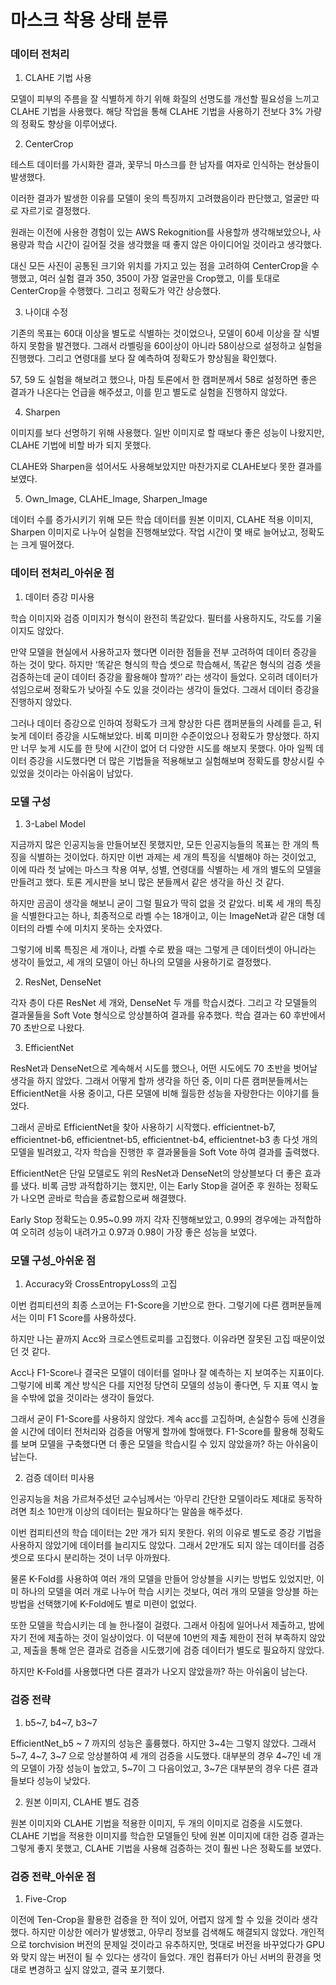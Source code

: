 # 마스크 착용 상태 분류

  
### 데이터 전처리

  
1. CLAHE 기법 사용

 모델이 피부의 주름을 잘 식별하게 하기 위해 화질의 선명도를 개선할 필요성을 느끼고 CLAHE 기법을 사용했다. 해당 작업을 통해 CLAHE 기법을 사용하기 전보다 3% 가량의 정확도 향상을 이루어냈다.

  
2. CenterCrop

 테스트 데이터를 가시화한 결과, 꽃무늬 마스크를 한 남자를 여자로 인식하는 현상들이 발생했다.

 이러한 결과가 발생한 이유를 모델이 옷의 특징까지 고려했음이라 판단했고, 얼굴만 따로 자르기로 결정했다.
 
 원래는 이전에 사용한 경험이 있는 AWS Rekognition를 사용할까 생각해보았으나, 사용량과 학습 시간이 길어질 것을 생각했을 때 좋지 않은 아이디어일 것이라고 생각했다.
 
 대신 모든 사진이 공통된 크기와 위치를 가지고 있는 점을 고려하여 CenterCrop을 수행했고, 여러 실험 결과 350, 350이 가장 얼굴만을 Crop했고, 이를 토대로 CenterCrop을 수행했다. 그리고 정확도가 약간 상승했다.

  
3. 나이대 수정

 기존의 목표는 60대 이상을 별도로 식별하는 것이었으나, 모델이 60세 이상을 잘 식별하지 못함을 발견했다. 그래서 라벨링을 60이상이 아니라 58이상으로 설정하고 실험을 진행했다. 그리고 연령대를 보다 잘 예측하여 정확도가 향상됨을 확인했다.

 57, 59 도 실험을 해보려고 했으나, 마침 토론에서 한 캠퍼분께서 58로 설정하면 좋은 결과가 나온다는 언급을 해주셨고, 이를 믿고 별도로 실험을 진행하지 않았다.

  
4. Sharpen

 이미지를 보다 선명하기 위해 사용했다. 일반 이미지로 할 때보다 좋은 성능이 나왔지만, CLAHE 기법에 비할 바가 되지 못했다.

 CLAHE와 Sharpen을 섞어서도 사용해보았지만 마찬가지로 CLAHE보다 못한 결과를 보였다.

  
5. Own_Image, CLAHE_Image, Sharpen_Image

 데이터 수를 증가시키기 위해 모든 학습 데이터를 원본 이미지, CLAHE 적용 이미지, Sharpen 이미지로 나누어 실험을 진행해보았다. 작업 시간이 몇 배로 늘어났고, 정확도는 크게 떨어졌다.

  
### 데이터 전처리_아쉬운 점

  
1. 데이터 증강 미사용

 학습 이미지와 검증 이미지가 형식이 완전히 똑같았다. 필터를 사용하지도, 각도를 기울이지도 않았다.

 만약 모델을 현실에서 사용하고자 했다면 이러한 점들을 전부 고려하여 데이터 증강을 하는 것이 맞다. 하지만 ‘똑같은 형식의 학습 셋으로 학습해서, 똑같은 형식의 검증 셋을 검증하는데 굳이 데이터 증강을 활용해야 할까?’ 라는 생각이 들었다. 오히려 데이터가 섞임으로써 정확도가 낮아질 수도 있을 것이라는 생각이 들었다. 그래서 데이터 증강을 진행하지 않았다.

 그러나 데이터 증강으로 인하여 정확도가 크게 향상한 다른 캠퍼분들의 사례를 듣고, 뒤늦게 데이터 증강을 시도해보았다. 비록 미미한 수준이었으나 정확도가 향상했다. 하지만 너무 늦게 시도를 한 탓에 시간이 없어 더 다양한 시도를 해보지 못했다. 아마 일찍 데이터 증강을 시도했다면 더 많은 기법들을 적용해보고 실험해보며 정확도를 향상시킬 수 있었을 것이라는 아쉬움이 남았다.

  
### 모델 구성

  
1. 3-Label Model

 지금까지 많은 인공지능을 만들어보진 못했지만, 모든 인공지능들의 목표는 한 개의 특징을 식별하는 것이었다. 하지만 이번 과제는 세 개의 특징을 식별해야 하는 것이었고, 이에 따라 첫 날에는 마스크 착용 여부, 성별, 연령대를 식별하는 세 개의 별도의 모델을 만들려고 했다. 토론 게시판을 보니 많은 분들께서 같은 생각을 하신 것 같다.

 하지만 곰곰이 생각을 해보니 굳이 그럴 필요가 딱히 없을 것 같았다. 비록 세 개의 특징을 식별한다고는 하나, 최종적으로 라벨 수는 18개이고, 이는 ImageNet과 같은 대형 데이터의 라벨 수에 미치지 못하는 숫자였다.

 그렇기에 비록 특징은 세 개이나, 라벨 수로 봤을 때는 그렇게 큰 데이터셋이 아니라는 생각이 들었고, 세 개의 모델이 아닌 하나의 모델을 사용하기로 결정했다.

  
2. ResNet, DenseNet

 각자 층이 다른 ResNet 세 개와, DenseNet 두 개를 학습시켰다. 그리고 각 모델들의 결과물들을 Soft Vote 형식으로 앙상블하여 결과를 유추했다. 학습 결과는 60 후반에서 70 초반으로 나왔다.

  
3. EfficientNet

 ResNet과 DenseNet으로 계속해서 시도를 했으나, 어떤 시도에도 70 초반을 벗어날 생각을 하지 않았다. 그래서 어떻게 할까 생각을 하던 중, 이미 다른 캠퍼분들께서는 EfficientNet을 사용 중이고, 다른 모델에 비해 월등한 성능을 자랑한다는 이야기를 들었다.

 그래서 곧바로 EfficientNet을 찾아 사용하기 시작했다. efficientnet-b7, efficientnet-b6, efficientnet-b5, efficientnet-b4, efficientnet-b3 총 다섯 개의 모델을 빌려왔고, 각자 학습을 진행한 후 결과물들을 Soft Vote 하여 결과를 출력했다.

 EfficientNet은 단일 모델로도 위의 ResNet과 DenseNet의 앙상블보다 더 좋은 효과를 냈다. 비록 금방 과적합하기는 했지만, 이는 Early Stop을 걸어준 후 원하는 정확도가 나오면 곧바로 학습을 종료함으로써 해결했다.

 Early Stop 정확도는 0.95~0.99 까지 각자 진행해보았고, 0.99의 경우에는 과적합하여 오히려 성능이 내려가고 0.97과 0.98이 가장 좋은 성능을 보였다.


### 모델 구성_아쉬운 점

  
1. Accuracy와 CrossEntropyLoss의 고집

 이번 컴피티션의 최종 스코어는 F1-Score을 기반으로 한다. 그렇기에 다른 캠퍼분들께서는 이미 F1 Score를 사용하셨다.

 하지만 나는 끝까지 Acc와 크로스엔트로피를 고집했다. 이유라면 잘못된 고집 때문이었던 것 같다.

 Acc나 F1-Score나 결국은 모델이 데이터를 얼마나 잘 예측하는 지 보여주는 지표이다. 그렇기에 비록 계산 방식은 다를 지언정 당연히 모델의 성능이 좋다면, 두 지표 역시 높을 수밖에 없을 것이라는 생각이 들었다.

 그래서 굳이 F1-Score를 사용하지 않았다. 계속 acc를 고집하며, 손실함수 등에 신경을 쓸 시간에 데이터 전처리와 검증을 어떻게 할까에 할애했다. F1-Score를 활용해 정확도를 보며 모델을 구축했다면 더 좋은 모델을 학습시킬 수 있지 않았을까? 하는 아쉬움이 남는다.

  
2. 검증 데이터 미사용

 인공지능을 처음 가르쳐주셨던 교수님께서는 ‘아무리 간단한 모델이라도 제대로 동작하려면 최소 10만개 이상의 데이터는 필요하다’는 말씀을 해주셨다.

 이번 컴피티션의 학습 데이터는 2만 개가 되지 못한다. 위의 이유로 별도로 증강 기법을 사용하지 않았기에 데이터를 늘리지도 않았다. 그래서 2만개도 되지 않는 데이터를 검증 셋으로 또다시 분리하는 것이 너무 아까웠다.

 물론 K-Fold를 사용하여 여러 개의 모델을 만들어 앙상블을 시키는 방법도 있었지만, 이미 하나의 모델을 여러 개로 나누어 학습 시키는 것보다, 여러 개의 모델을 앙상블 하는 방법을 선택했기에 K-Fold에도 별로 미련이 없었다.

 또한 모델을 학습시키는 데 늘 한나절이 걸렸다. 그래서 아침에 일어나서 제출하고, 밤에 자기 전에 제출하는 것이 일상이었다. 이 덕분에 10번의 제출 제한이 전혀 부족하지 않았고, 제출을 통해 얻은 결과로 검증을 시도했기에 검증 데이터가 별도로 필요하지 않았다.

 하지만 K-Fold를 사용했다면 다른 결과가 나오지 않았을까? 하는 아쉬움이 남는다.

  
### 검증 전략

  
1. b5~7, b4~7, b3~7

 EfficientNet_b5 ~ 7 까지의 성능은 훌륭했다. 하지만 3~4는 그렇지 않았다. 그래서 5~7, 4~7, 3~7 으로 앙상블하여 세 개의 검증을 시도했다. 대부분의 경우 4~7인 네 개의 모델이 가장 성능이 높았고, 5~7이 그 다음이었고, 3~7은 대부분의 경우 다른 결과들보다 성능이 낮았다.

  
2. 원본 이미지, CLAHE 별도 검증

 원본 이미지와 CLAHE 기법을 적용한 이미지, 두 개의 이미지로 검증을 시도했다. CLAHE 기법을 적용한 이미지를 학습한 모델들인 탓에 원본 이미지에 대한 검증 결과는 그렇게 좋지 못했고, CLAHE 기법을 사용해 검증하는 것이 훨씬 나은 정확도를 보였다.

  
### 검증 전략_아쉬운 점

  
1. Five-Crop

 이전에 Ten-Crop을 활용한 검증을 한 적이 있어, 어렵지 않게 할 수 있을 것이라 생각했다. 하지만 이상한 에러가 발생했고, 아무리 정보를 검색해도 해결되지 않았다. 개인적으로 torchvision 버전의 문제일 것이라고 유추하지만, 멋대로 버전을 바꾸었다가 GPU와 맞지 않는 버전이 될 수 있다는 생각이 들었다. 개인 컴퓨터가 아닌 서버의 환경을 멋대로 변경하고 싶지 않았고, 결국 포기했다.
